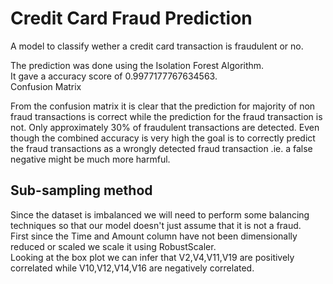 # Credit Card Fraud Prediction

A model to classify wether a credit card transaction is fraudulent or no.

The prediction was done using the Isolation Forest Algorithm.  
It gave a accuracy score of 0.9977177767634563.  
Confusion Matrix  

From the confusion matrix it is clear that the prediction for majority of non fraud transactions is correct while the prediction for the fraud transaction is not. Only approximately 30% of fraudulent transactions are detected. Even though the combined accuracy is very high the goal is to correctly predict the fraud transactions as a wrongly detected fraud transaction .ie. a false negative might be much more harmful.  

## Sub-sampling method
Since the dataset is imbalanced we will need to perform some balancing techniques so that our model doesn't just assume that it is not a fraud.  
First since the Time and Amount column have not been dimensionally reduced or scaled we scale it using RobustScaler.  
Looking at the box plot we can infer that V2,V4,V11,V19 are positively correlated while V10,V12,V14,V16 are negatively correlated.  